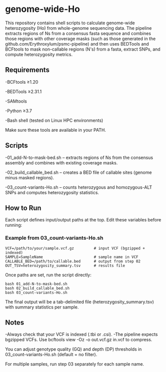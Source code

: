 # genome-wide-Ho
This repository contains shell scripts to calculate genome-wide heterozygosity (Ho) from whole-genome sequencing data. The pipeline extracts regions of Ns from a consensus fasta sequence and combines those regions with other coverage masks (such as those generated in the github.com/Erythroxylum/psmc-pipeline) and then uses BEDTools and BCFtools to mask non-callable regions (N's) from a fasta, extract SNPs, and compute heterozygosity metrics.

## Requirements

-BCFtools ≥1.20

-BEDTools ≥2.31.1

-SAMtools

-Python ≥3.7

-Bash shell (tested on Linux HPC environments)

Make sure these tools are available in your PATH.

## Scripts
-01_add-N-to-mask-bed.sh – extracts regions of Ns from the consensus assembly and combines with existing coverage masks.

-02_build_callable_bed.sh – creates a BED file of callable sites (genome minus masked regions).

-03_count-variants-Ho.sh – counts heterozygous and homozygous-ALT SNPs and computes heterozygosity statistics.

## How to Run
Each script defines input/output paths at the top. Edit these variables before running:

### Example from 03_count-variants-Ho.sh
````
VCF=/path/to/your/sample.vcf.gz         # input VCF (bgzipped + indexed)
SAMPLE=SampleName                       # sample name in VCF
CALLABLE_BED=/path/to/callable.bed      # output from step 02
OUT_TSV=heterozygosity_summary.tsv      # results file
````

Once paths are set, run the script directly:
````
bash 01_add-N-to-mask-bed.sh
bash 02_build_callable_bed.sh
bash 03_count-variants-Ho.sh
````

The final output will be a tab-delimited file (heterozygosity_summary.tsv) with summary statistics per sample.

## Notes
-Always check that your VCF is indexed (.tbi or .csi).
-The pipeline expects bgzipped VCFs. Use bcftools view -Oz -o out.vcf.gz in.vcf to compress.

You can adjust genotype quality (GQ) and depth (DP) thresholds in 03_count-variants-Ho.sh (default = no filter).

For multiple samples, run step 03 separately for each sample name.
